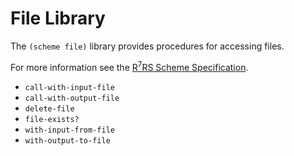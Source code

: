 # File Library

The `(scheme file)` library provides procedures for accessing files.

For more information see the [R<sup>7</sup>RS Scheme Specification](../../r7rs.pdf).

- `call-with-input-file`
- `call-with-output-file`
- `delete-file`
- `file-exists?`
- `with-input-from-file` 
- `with-output-to-file`

